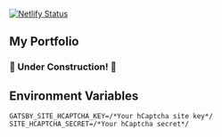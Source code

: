 [![Netlify Status](https://api.netlify.com/api/v1/badges/be1eecf4-f0be-4021-bd6a-7f0ec53c2a5d/deploy-status)](https://app.netlify.com/sites/abdulsamad-dev/deploys)

## My Portfolio 

### :construction: Under Construction! :construction:

## Environment Variables
```
GATSBY_SITE_HCAPTCHA_KEY=/*Your hCaptcha site key*/
SITE_HCAPTCHA_SECRET=/*Your hCaptcha secret*/
```

